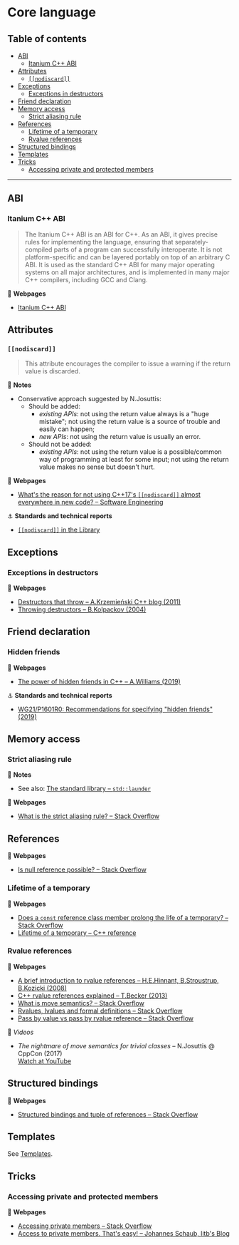 # Core language

## Table of contents

* [ABI](#abi)
	* [Itanium C++ ABI](#itanium-c-abi)
* [Attributes](#attributes)
	* [`[[nodiscard]]`](#nodiscard)
* [Exceptions](#exceptions)
	* [Exceptions in destructors](#exceptions-in-destructors)
* [Friend declaration](#friend-declaration)
* [Memory access](#memory-access)
	* [Strict aliasing rule](#strict-aliasing-rule)
* [References](#references)
	* [Lifetime of a temporary](#lifetime-of-a-temporary)
	* [Rvalue references](#rvalue-references)
* [Structured bindings](#structured-bindings)
* [Templates](#templates)
* [Tricks](#tricks)
	* [Accessing private and protected members](#accessing-private-and-protected-members)

---

## ABI

### Itanium C++ ABI

> The Itanium C++ ABI is an ABI for C++. As an ABI, it gives precise rules for implementing the language, ensuring that separately-compiled parts of a program can successfully interoperate. It is not platform-specific and can be layered portably on top of an arbitrary C ABI. It is used as the standard C++ ABI for many major operating systems on all major architectures, and is implemented in many major C++ compilers, including GCC and Clang.

:link: **Webpages**

* [Itanium C++ ABI](https://itanium-cxx-abi.github.io/cxx-abi/abi.html)

## Attributes

### `[[nodiscard]]`

> This attribute encourages the compiler to issue a warning if the return value is discarded.

:memo: **Notes**

* Conservative approach suggested by N.Josuttis:
	* Should be added:
		* *existing APIs*: not using the return value always is a "huge mistake"; not using the return value is a source of trouble and easily can happen;
		* *new APIs*: not using the return value is usually an error.
	* Should not be added:
		* *existing APIs*: not using the return value is a possible/common way of programming at least for some input; not using the return value makes no sense but doesn't hurt.

:link: **Webpages**

* [What's the reason for not using C++17's `[[nodiscard]]` almost everywhere in new code? &ndash; Software Engineering](https://softwareengineering.stackexchange.com/questions/363169/whats-the-reason-for-not-using-c17s-nodiscard-almost-everywhere-in-new-c)

:anchor: **Standards and technical reports**

* [`[[nodiscard]]` in the Library](http://www.open-std.org/jtc1/sc22/wg21/docs/papers/2017/p0600r0.pdf)

## Exceptions

### Exceptions in destructors

:link: **Webpages**

* [Destructors that throw &ndash; A.Krzemie&nacute;ski C++ blog (2011)](https://akrzemi1.wordpress.com/2011/09/21/destructors-that-throw/)
* [Throwing destructors &ndash; B.Kolpackov (2004)](https://www.kolpackov.net/projects/c++/eh/dtor-1.xhtml)

## Friend declaration

### Hidden friends

:link: **Webpages**

* [The power of hidden friends in C++ &ndash; A.Williams (2019)](https://www.justsoftwaresolutions.co.uk/cplusplus/hidden-friends.html)

:anchor: **Standards and technical reports**

* [WG21/P1601R0: Recommendations for specifying "hidden friends" (2019)](http://www.open-std.org/jtc1/sc22/wg21/docs/papers/2019/p1601r0.pdf)

## Memory access

### Strict aliasing rule

:memo: **Notes**

* See also: [The standard library &ndash; `std::launder`](std_library.md#stdlaunder)

:link: **Webpages**

* [What is the strict aliasing rule? &ndash; Stack Overflow](https://stackoverflow.com/questions/98650/what-is-the-strict-aliasing-rule)

## References

:link: **Webpages**

* [Is null reference possible? &ndash; Stack Overflow](https://stackoverflow.com/questions/4364536/is-null-reference-possible)

### Lifetime of a temporary

:link: **Webpages**

* [Does a `const` reference class member prolong the life of a temporary? &ndash; Stack Overflow](https://stackoverflow.com/questions/2784262/does-a-const-reference-class-member-prolong-the-life-of-a-temporary)
* [Lifetime of a temporary &ndash; C++ reference](https://en.cppreference.com/w/cpp/language/reference_initialization#Lifetime_of_a_temporary)

### Rvalue references

:link: **Webpages**

* [A brief introduction to rvalue references &ndash; H.E.Hinnant, B.Stroustrup, B.Kozicki (2008)](https://www.artima.com/cppsource/rvalue.html)
* [C++ rvalue references explained &ndash; T.Becker (2013)](http://thbecker.net/articles/rvalue_references/section_01.html)
* [What is move semantics? &ndash; Stack Overflow](https://stackoverflow.com/questions/3106110/what-is-move-semantics)
* [Rvalues, lvalues and formal definitions &ndash; Stack Overflow](https://stackoverflow.com/questions/56716647/rvalues-lvalues-and-formal-definitions)
* [Pass by value vs pass by rvalue reference &ndash; Stack Overflow](https://stackoverflow.com/questions/37935393/pass-by-value-vs-pass-by-rvalue-reference)

:movie_camera: *Videos*

* *The nightmare of move semantics for trivial classes* &ndash; N.Josuttis @ CppCon (2017)\
[Watch at YouTube](https://www.youtube.com/watch?v=PNRju6_yn3o)

## Structured bindings

:link: **Webpages**

* [Structured bindings and tuple of references &ndash; Stack Overflow](https://stackoverflow.com/questions/49628401/structured-bindings-and-tuple-of-references)

## Templates

See [Templates](templates.md).

## Tricks

### Accessing private and protected members

:link: **Webpages**

* [Accessing private members &ndash; Stack Overflow](https://stackoverflow.com/questions/726096/accessing-private-members)
* [Access to private members. That's easy! &ndash; Johannes Schaub, litb's Blog](https://bloglitb.blogspot.com/2010/07/access-to-private-members-thats-easy.html)

